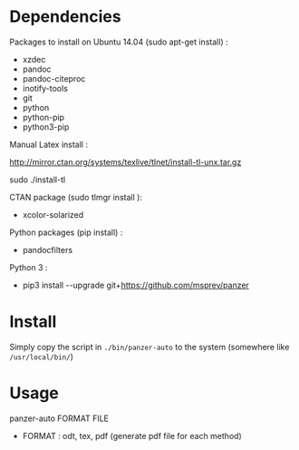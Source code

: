 # Dependencies

Packages to install on Ubuntu 14.04 (sudo apt-get install) :

<!--* texlive-science * texlive-fonts-recommended * texlive-latex-extra * texlive-generic-extra-->
* xzdec
* pandoc
* pandoc-citeproc
* inotify-tools
* git
* python
* python-pip
* python3-pip

Manual Latex install :

http://mirror.ctan.org/systems/texlive/tlnet/install-tl-unx.tar.gz

sudo ./install-tl

CTAN package (sudo tlmgr install ):

* xcolor-solarized

Python packages (pip install) :

* pandocfilters

Python 3 :

* pip3 install --upgrade git+https://github.com/msprev/panzer

# Install

Simply copy the script in `./bin/panzer-auto` to the system (somewhere like `/usr/local/bin/`)

# Usage

panzer-auto FORMAT FILE

* FORMAT : odt, tex, pdf (generate pdf file for each method)

